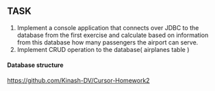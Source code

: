 ## TASK
1. Implement a console application that connects over JDBC to the database from the first exercise and calculate based on information from this database how many passengers the airport can serve.
2. Implement CRUD operation to the database( airplanes table )

#### Database structure
https://github.com/Kinash-DV/Cursor-Homework2
